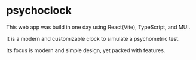 # psychoclock

This web app was build in one day using React(Vite), TypeScript, and MUI.

It is a modern and customizable clock to simulate a psychometric test.

Its focus is modern and simple design, yet packed with features.
